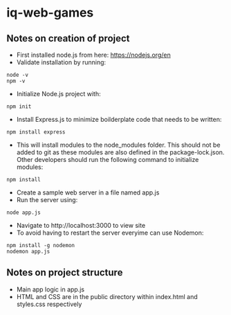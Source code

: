 # iq-web-games

## Notes on creation of project

- First installed node.js from here: https://nodejs.org/en
- Validate installation by running:
``` 
node -v
npm -v
```
- Initialize Node.js project with:
```
npm init
```
- Install Express.js to minimize boilderplate code that needs to be written:
```
npm install express
```
- This  will install modules to the node_modules folder. This should not be added to git as these modules are also defined in the package-lock.json. Other developers should run the following command to initialize modules:
```
npm install
```
- Create a sample web server in a file named app.js
- Run the server using:
```
node app.js
```
- Navigate to http://localhost:3000 to view site
- To avoid having to restart the server everyime can use Nodemon:
```
npm install -g nodemon
nodemon app.js
```

## Notes on project structure

- Main app logic in app.js
- HTML and CSS are in the public directory within index.html and styles.css respectively